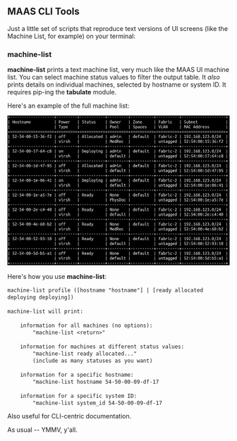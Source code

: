 ## MAAS CLI Tools

Just a little set of scripts that reproduce text versions of UI screens (like the Machine List, for example) on your terminal:   

### machine-list
**machine-list** prints a text machine list, very much like the MAAS UI machine list.  You can select machine status values to filter the output table.  It *also* prints details on individual machines, selected by hostname or system ID. It requires pip-ing the **tabulate** module.

Here's an example of the full machine list:

![machine list](text-machine-list.jpg)

Here's how you use **machine-list**:

```
machine-list profile ([hostname "hostname"] | [ready allocated deploying deploying])

machine-list will print:

	information for all machines (no options):
		"machine-list <return>"

	information for machines at different status values:
		"machine-list ready allocated..."
		(include as many statuses as you want)

	information for a specific hostname:
		"machine-list hostname 54-50-00-09-df-17

	information for a specific system ID:
		"machine-list system_id 54-50-00-09-df-17
```

Also useful for CLI-centric documentation.

As usual -- YMMV, y'all.